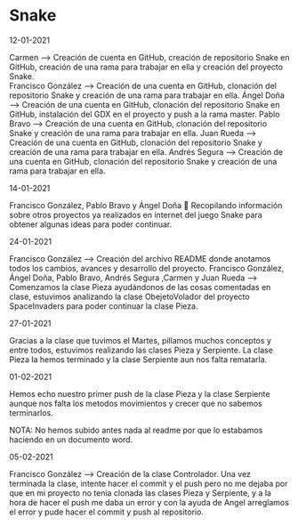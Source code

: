 # Snake

12-01-2021

Carmen --> Creación de cuenta en GitHub, creación de repositorio Snake en GitHub, creación de una rama para trabajar en ella y creación del proyecto Snake.     
Francisco González --> Creación de una cuenta en GitHub, clonación del repositorio Snake y creación de una rama para trabajar en ella.
Ángel Doña --> Creación de una cuenta en GitHub, clonación del repositorio Snake en GitHub, instalación del GDX en el proyecto y push a la rama master.
Pablo Bravo -->  Creación de una cuenta en GitHub, clonación del repositorio Snake y creación de una rama para trabajar en ella.
Juan Rueda --> Creación de una cuenta en GitHub, clonación del repositorio Snake y creación de una rama para trabajar en ella.
Andrés Segura --> Creación de una cuenta en GitHub, clonación del repositorio Snake y creación de una rama para trabajar en ella.


14-01-2021

Francisco González, Pablo Bravo y Ángel Doña  Recopilando información sobre otros proyectos ya realizados en internet del juego Snake para obtener algunas ideas para poder continuar.


24-01-2021

Francisco González --> Creación del archivo README donde anotamos todos los cambios, avances y desarrollo del proyecto.
Francisco González, Ángel Doña, Pablo Bravo, Andrés Segura ,Carmen y Juan Rueda --> Comenzamos la clase Pieza ayudándonos de las cosas comentadas en clase, estuvimos analizando la clase ObejetoVolador del proyecto SpaceInvaders para poder continuar la clase Pieza.


27-01-2021

Gracias a la clase que tuvimos el Martes, pillamos muchos conceptos y entre todos, estuvimos realizando las clases Pieza y Serpiente. La clase Pieza la hemos terminado y la clase Serpiente aun nos falta rematarla.



01-02-2021

Hemos echo nuestro primer push de la clase Pieza y la clase Serpiente aunque nos falta los metodos movimientos y crecer que no sabemos terminarlos.

NOTA: No hemos subido antes nada al readme por que lo estabamos haciendo en un documento word.




05-02-2021

Francisco González --> Creación de la clase Controlador. Una vez terminada la clase, intente hacer el commit y el push pero no me dejaba por que en mi proyecto no tenia clonada las clases Pieza y Serpiente, y a la hora de hacer el push me daba un error y con la ayuda de Angel arreglamos el error y pude hacer el commit y push al repositorio.
